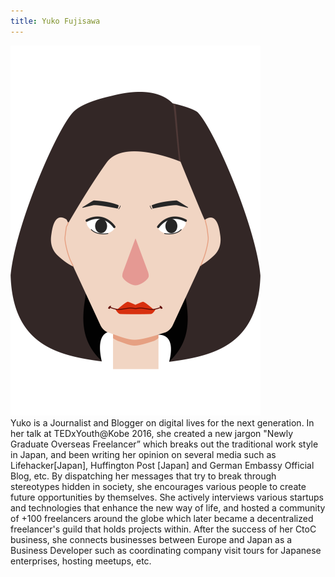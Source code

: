 ```yaml
---
title: Yuko Fujisawa
---
```


<p>
<img src="/img/tanja/cc-by-nc-nd/team/Yuko.svg" className="kg-card kg-image-card kg-card-hascaption" />
<br />
Yuko is a Journalist and Blogger on digital lives for the next generation. In her talk at TEDxYouth@Kobe 2016, she created a new jargon "Newly Graduate Overseas Freelancer” which breaks out the traditional work style in Japan, and been writing her opinion on several media such as Lifehacker[Japan], Huffington Post [Japan] and German Embassy Official Blog, etc. By dispatching her messages that try to break through stereotypes hidden in society, she encourages various people to create future opportunities by themselves. She actively interviews various startups and technologies that enhance the new way of life, and hosted a community of +100 freelancers around the globe which later became a decentralized freelancer's guild that holds projects within. After the success of her CtoC business, she connects businesses between Europe and Japan as a Business Developer such as coordinating company visit tours for Japanese enterprises, hosting meetups, etc.
</p>
